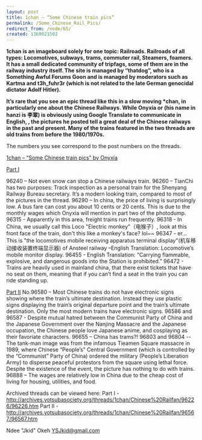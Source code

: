 ```yaml
---
layout: post
title: 1chan – “Some Chinese train pics”
permalink: /Some_Chinese_Rail_Pics/
redirect_from: /node/65/
created: 1360021502
---
```

<b>1chan is an imageboard solely for one topic: Railroads. Railroads of all types:  Locomotives, subways, trams, commuter rail, Steamers, foamers. It has a small dedicated community of tripfags, some of them are in the railway industry itself. The site is managed by “thatdog”, who is a Something Awful Forums Goon and is managed by moderators such as Kartma and t3h_fuhr3r (which is not related to the late German genocidal dictator Adolf Hitler).</b>

<b>It’s rare that you see an epic thread like this in a slow moving *chan, in particularly one about the Chinese Railways. While Onyxia or (his name in hanzi is 李翠) is obviously using Google Translate to communicate in English, , the pictures he posted tell a great deal of the Chinese railways in the past and present. Many of the trains featured in the two threads are old trains from before the 1980/1970s.</b>

The numbers you see correspond to the post numbers on the threads.

<u>1chan – “Some Chinese train pics” by Onyxia</u> 

<u>Part I</u>

96240 – Not even snow can stop a Chinese railways train.
96260 – TianChi has two purposes: Track inspection as a personal train for the Shenyang Railway Bureau secretary. It’s a modern looking train, compared to most of the pictures in the thread.
96290 – In china, the price of living is surprisingly low. A bus fare can cost you about 10 cents or 20 cents. This is due to the monthly wages which Onyxia will mention in part two of the photodump.
96315 - Apparently in this area, freight trains run frequently.
96318 - In China, we usually call this Loco "Electric monkey"（电猴子）, look at this front face of the train, don't this like a monkey's face? lol~~
96347 - er... This is "the locomotives mobile receiving apparatus terminal display"(机车移动接收装置终端显示器) of Ansteel railway –English Translation: Locomotive’s mobile monitor display.
96455 - English Translation: “Carrying flammable, explosive, and dangerous goods into the Station is prohibited.” 
96472 - Trains are heavily used in mainland china, that there exist tickets that have no seat on them, meaning that if you can’t find a seat in the train you can ride standing up.

<u>Part II</u>
No.96580 – Most Chinese trains do not have electronic signs showing where the train’s ultimate destination. Instead they use plastic signs displaying the train’s original departure point and the train’s ultimate destination. Only the most modern trains have electronic signs.
96586 and 96587  - Despite mutual hatred between the Communist Party of China and the Japanese Government over the Nanjing Massacre and the Japanese occupation, the Chinese people love Japanese anime, and cosplaying as their favoriate characters.
96655 – China has trams?! 
96803 and 96804 --  The tank-man image was from the infamous Tieamen Square massacre in 1989, where Chinese “People’s” Central Government (which is controlled by the “Communist” Party of China) ordered the military (People’s Liberation Army) to disperse peaceful protestors from the square using lethal force. Despite the existence of the event, the picture has nothing to do with trains.
96888 – The wages are relatively low in China due to the cheap cost of living for housing, utilities, and food.

Archived threads can be viewed here:
Part I - http://archives.yotsubasociety.org/threads/1chan/Chinese%20Railfan/96226/96226.htm
Part II - http://archives.yotsubasociety.org/threads/1chan/Chinese%20Railfan/96567/96567.htm

Ndee "Jkid" Okeh
YSJkid@gmail.com
